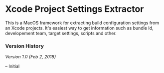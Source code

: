 # Xcode Project Settings Extractor
This is a MacOS framework for extracting build configuration settings from an Xcode projects.
It's easiest way to get information such as bundle Id, developement team, target settings, scripts and other.

### Version History ###

*Version 1.0 (Feb 2, 2018)*

– Initial
